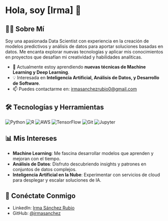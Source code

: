 # Hola, soy [Irma] 👋

## 👩‍💻 Sobre Mí

Soy una apasionada Data Scientist con experiencia en la creación de modelos predictivos y análisis de datos para aportar soluciones basadas en datos. Me encanta explorar nuevas tecnologías y aplicar mis conocimientos en proyectos que desafían mi creatividad y habilidades analíticas.

- 🌱 Actualmente estoy aprendiendo **nuevas técnicas de Machine Learning y Deep Learning**.
- 💡 Interesada en **Inteligencia Artificial, Análisis de Datos, y Desarrollo de Software**.
- 📫 Puedes contactarme en: irmasanchezrubio0@gmail.com

## 🛠 Tecnologías y Herramientas

![Python](https://img.shields.io/badge/-Python-3776AB?style=flat-square&logo=Python&logoColor=white)
![R](https://img.shields.io/badge/-R-276DC3?style=flat-square&logo=R&logoColor=white)
![AWS](https://img.shields.io/badge/-AWS-232F3E?style=flat-square&logo=amazon-aws&logoColor=white)
![TensorFlow](https://img.shields.io/badge/-TensorFlow-FF6F00?style=flat-square&logo=TensorFlow&logoColor=white)
![Git](https://img.shields.io/badge/-Git-F05032?style=flat-square&logo=git&logoColor=white)
![Jupyter](https://img.shields.io/badge/-Jupyter-F37626?style=flat-square&logo=Jupyter&logoColor=white)

## 📊 Mis Intereses

- **Machine Learning**: Me fascina desarrollar modelos que aprenden y mejoran con el tiempo.
- **Análisis de Datos**: Disfruto descubriendo insights y patrones en conjuntos de datos complejos.
- **Inteligencia Artificial en la Nube**: Experimentar con servicios de cloud para desplegar y escalar soluciones de IA.

## 🤝 Conéctate Conmigo

- LinkedIn: [Irma Sánchez Rubio](https://www.linkedin.com/in/irma-s%C3%A1nchez-rubio/)
- GitHub: [@irmasanchez](https://github.com/irmasanchez)

<!--
**irmasanchez/irmasanchez** is a ✨ _special_ ✨ repository because its `README.md` (this file) appears on your GitHub profile.

Here are some ideas to get you started:

- 🔭 I’m currently working on ...
- 🌱 I’m currently learning ...
- 👯 I’m looking to collaborate on ...
- 🤔 I’m looking for help with ...
- 💬 Ask me about ...
- 📫 How to reach me: ...
- 😄 Pronouns: ...
- ⚡ Fun fact: ...
-->
